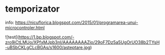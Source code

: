 # temporizator

info: https://nicuflorica.blogspot.com/2015/01/programarea-unui-microcontroler.html

![test[(https://1.bp.blogspot.com/-zro9iCtLMUo/XPfxMJpb3nI/AAAAAAAAZio/29oF7Dz5a5UgOrUO38b2TYsH-uBSbCKLgCLcBGAs/s1600/asteptare.jpg)
